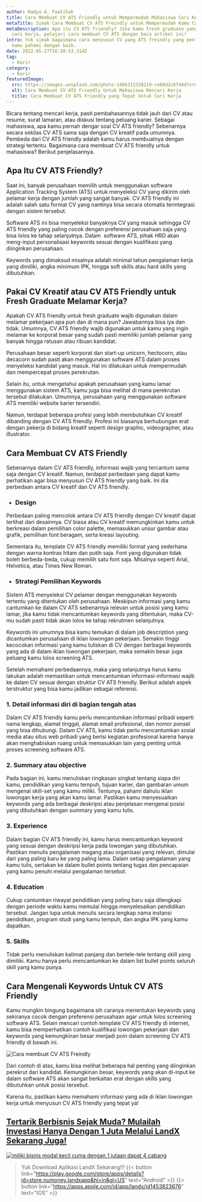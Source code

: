 ```yaml
---
author: Nadya A. Faatihah
title: Cara Membuat CV ATS Friendly untuk Mempermudah Mahasiswa Cari Kerja
metaTitle: Simak Cara Membuat CV ATS Freindly untuk Mempermudah Kamu Cari Kerja
metaDescription: Apa itu CV ATS friendly? Jika kamu fresh graduate yang sedang
  cari kerja, pelajari cara membuat CV ATS dengan baca artikel ini!
intro: Yuk simak bagaimana cara menyusun CV yang ATS freindly yang penting untuk
  kamu pahami dengan baik.
date: 2022-05-27T16:28:53.314Z
tag:
  - Karir
category:
  - Karir
featuredImage:
  src: https://images.unsplash.com/photo-1486312338219-ce68d2c6f44d?crop=entropy&cs=tinysrgb&fm=jpg&ixlib=rb-1.2.1&q=80&raw_url=true&ixid=MnwxMjA3fDB8MHxwaG90by1wYWdlfHx8fGVufDB8fHx8&auto=format&fit=crop&w=872
  alt: Cara Membuat CV ATS Friendly Untuk Mahasiswa Mencari Kerja
  title: Cara Membuat CV ATS Friendly yang Tepat Untuk Cari Kerja
---
```

Bicara tentang mencari kerja, pasti pembahasannya tidak jauh dari CV atau resume, surat lamaran, atau diskusi tentang peluang karier. Sebagai mahasiswa, apa kamu pernah dengar soal CV ATS friendly? Sebenarnya secara sekilas CV ATS sama saja dengan CV kreatif pada umumnya. Pembeda dari CV ATS friendly adalah kamu harus membuatnya dengan strategi tertentu. Bagaimana cara membuat CV ATS friendly untuk mahasiswa? Berikut penjelasannya.

## Apa Itu CV ATS Friendly?

Saat ini, banyak perusahaan memilih untuk menggunakan software Application Tracking System (ATS) untuk menyeleksi CV yang dikirim oleh pelamar kerja dengan jumlah yang sangat banyak. CV ATS friendly ini adalah salah satu format CV yang nantinya bisa secara otomatis terintegrasi dengan sistem tersebut.

Software ATS ini bisa menyeleksi banyaknya CV yang masuk sehingga CV ATS friendly yang paling cocok dengan preferensi perusahaan saja yang bisa lolos ke tahap selanjutnya. Dalam  software ATS, pihak HRD akan meng-input personalisasi keywords sesuai dengan kualifikasi yang diinginkan perusahaan.

Keywords yang dimaksud misalnya adalah minimal tahun pengalaman kerja yang dimiliki, angka minimum IPK, hingga soft skills atau hard skills yang dibutuhkan.

## Pakai CV Kreatif atau CV ATS Friendly untuk Fresh Graduate Melamar Kerja?

Apakah CV ATS friendly untuk fresh graduate wajib digunakan dalam melamar pekerjaan apa pun dan di mana pun? Jawabannya bisa iya dan tidak. Umumnya, CV ATS friendly wajib digunakan untuk kamu yang ingin melamar ke korporat besar yang sudah pasti memiliki jumlah pelamar yang banyak hingga ratusan atau ribuan kandidat. 

Perusahaan besar seperti korporat dan start-up unicorn, hectocorn, atau decacorn sudah pasti akan menggunakan software ATS dalam proses menyeleksi kandidat yang masuk. Hal ini dilakukan untuk mempermudah dan mempercepat proses perekrutan.

Selain itu, untuk mengetahui apakah perusahaan yang kamu lamar menggunakan sistem ATS, kamu juga bisa melihat di mana perekrutan tersebut dilakukan. Umumnya, perusahaan yang menggunakan software ATS memiliki website karier tersendiri.

Namun, terdapat beberapa profesi yang lebih membutuhkan CV kreatif dibanding dengan CV ATS friendly. Profesi ini biasanya berhubungan erat dengan pekerja di bidang kreatif seperti design graphic, videographer, atau illustrator.

## Cara Membuat CV ATS Friendly

Sebenarnya dalam CV ATS friendly, informasi wajib yang tercantum sama saja dengan CV kreatif. Namun, terdapat perbedaan yang dapat kamu perhatikan agar bisa menyusun CV ATS friendly yang baik. Ini dia perbedaan antara CV kreatif dan CV ATS friendly. 

* ### Design

Perbedaan paling mencolok antara CV ATS friendly dengan CV kreatif dapat terlihat dari desainnya. CV biasa atau CV kreatif memungkinkan kamu untuk berkreasi dalam pemilihan color palette, memasukkan unsur gambar atau grafik, pemilihan font beragam, serta kreasi layouting.

Sementara itu, template CV ATS friendly memiliki format yang sederhana dengan warna kontras hitam dan putih saja. Font yang digunakan tidak boleh berbeda-beda, cukup memilih satu font saja. Misalnya seperti Arial, Helvetica, atau Times New Roman.

* ### Strategi Pemilihan Keywords

Sistem ATS menyeleksi CV pelamar dengan menggunakan keywords tertentu yang ditentukan oleh perusahaan. Meskipun informasi yang kamu cantumkan ke dalam CV ATS sebenarnya relevan untuk posisi yang kamu lamar, jika kamu tidak mencantumkan keywords yang ditentukan, maka CV-mu sudah pasti tidak akan lolos ke tahap rekrutmen selanjutnya.

Keywords ini umumnya bisa kamu temukan di dalam job description yang dicantumkan perusahaan di iklan lowongan pekerjaan. Semakin tinggi kecocokan informasi yang kamu tuliskan di CV dengan berbagai keywords yang ada di dalam iklan lowongan pekerjaan, maka semakin besar juga peluang kamu lolos screening ATS.

Setelah memahami perbedaannya, maka yang selanjutnya harus kamu lakukan adalah memastikan untuk mencantumkan informasi-informasi wajib ke dalam CV sesuai dengan struktur CV ATS friendly. Berikut adalah aspek terstruktur yang bisa kamu jadikan sebagai referensi.

### 1. Detail informasi diri di bagian tengah atas

Dalam CV ATS friendly kamu perlu mencantumkan informasi pribadi seperti nama lengkap, alamat tinggal, alamat email profesional, dan nomor ponsel yang bisa dihubungi. Dalam CV ATS, kamu tidak perlu mencantumkan sosial media atau situs web pribadi yang berisi kegiatan profesional karena hanya akan menghabiskan ruang untuk memasukkan lain yang penting untuk proses screening software ATS.

### 2. Summary atau objective

Pada bagian ini, kamu menuliskan ringkasan singkat tentang siapa diri kamu, pendidikan yang kamu tempuh, tujuan karier, dan gambaran umum mengenai skill-set yang kamu miliki. Tentunya, pahami dahulu iklan lowongan kerja yang akan kamu lamar. Pastikan kamu menyesuaikan keywords yang ada berbagai deskripsi atau penjelasan mengenai posisi yang dibutuhkan dengan summary yang kamu tulis. 

### 3. Experience

Dalam bagian CV ATS friendly ini, kamu harus mencantumkan keyword yang sesuai dengan deskripsi kerja pada lowongan yang dibutuhkan. Pastikan menulis pengalaman magang atau organisasi yang relevan, dimulai dari yang paling baru ke yang paling lama. Dalam setiap pengalaman yang kamu tulis, sertakan ke dalam bullet points tentang tugas dan pencapaian yang kamu penuhi melalui pengalaman tersebut. 

### 4. Education

Cukup cantumkan riwayat pendidikan yang paling baru saja dilengkapi dengan periode waktu kamu memulai hingga menyelesaikan pendidikan tersebut. Jangan lupa untuk menulis secara lengkap nama instansi pendidikan, program studi yang kamu tempuh, dan angka IPK yang kamu dapatkan.

### 5. Skills

Tidak perlu menuliskan kalimat panjang dan bertele-tele tentang skill yang dimiliki. Kamu hanya perlu mencantumkan ke dalam list bullet points seluruh skill yang kamu punya.

## Cara Mengenali Keywords Untuk CV ATS Friendly

Kamu mungkin bingung bagaimana sih caranya menentukan keywords yang sekiranya cocok dengan preferensi perusahaan agar untuk lolos screening software ATS. Selain mencari contoh template CV ATS friendly di internet, kamu bisa memperhatikan contoh kualifikasi lowongan pekerjaan dan keywords yang kemungkinan besar menjadi poin dalam screening CV ATS friendly di bawah ini.

![Cara membuat CV ATS Freindly](https://media.discordapp.net/attachments/976381310857773066/979791426156105768/ATS.PNG "Membuat CV ATS freindly untuk fresh graduate")

Dari contoh di atas, kamu bisa melihat beberapa hal penting yang diinginkan perekrut dari kandidat. Kemungkinan besar, keywords yang akan di-input ke dalam software ATS akan sangat berkaitan erat dengan skills yang dibutuhkan untuk posisi tersebut. 

Karena itu, pastikan kamu memahami informasi yang ada di iklan lowongan kerja untuk menyusun CV ATS friendly yang tepat ya!

## [Tertarik Berbisnis Sejak Muda? Mulailah Investasi Hanya Dengan 1 Juta Melalui LandX Sekarang Juga!](https://landx.id/project/?utm_source=Blog&utm_medium=organic+keyword&utm_campaign=blog&utm_id=Blog)

[![miliki bisnis modal kecil cuma dengan 1 jutaan dapat 4 cabang ](https://accountgram-production.sfo2.cdn.digitaloceanspaces.com/landx_ghost/2021/11/jadi-owner-bisnis-hanya-1-jutaan-dengan-cuan-yang-sangat-menjanjikan.png)](https://landx.id/project/?utm_source=Blog&utm_medium=organic+keyword&utm_campaign=blog&utm_id=Blog)

> Yuk Download Aplikasi LandX Sekarang!!!
> {{< button link="https://play.google.com/store/apps/details?id=store.numoney.landxapp&hl=in&gl=US" text="Android" >}}
> {{< button link="https://apps.apple.com/id/app/landx/id1453823676" text="IOS" >}}
